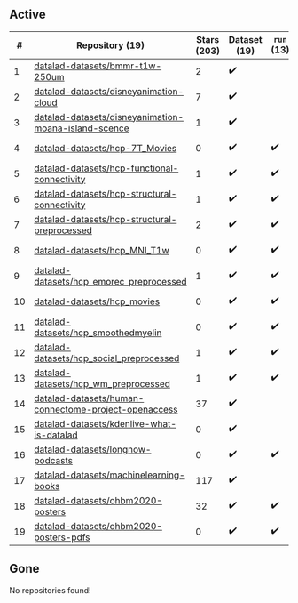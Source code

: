 ## Active
| # | Repository (19) | Stars (203) | Dataset (19) | `run` (13) | `containers-run` | Last Modified |
| --- | --- | --- | --- | --- | --- | --- |
| 1 | [datalad-datasets/bmmr-t1w-250um](https://github.com/datalad-datasets/bmmr-t1w-250um) | 2 | :heavy_check_mark: |  |  | 2018-05-17 12:54:41+00:00 |
| 2 | [datalad-datasets/disneyanimation-cloud](https://github.com/datalad-datasets/disneyanimation-cloud) | 7 | :heavy_check_mark: |  |  | 2018-07-08 17:42:09+00:00 |
| 3 | [datalad-datasets/disneyanimation-moana-island-scence](https://github.com/datalad-datasets/disneyanimation-moana-island-scence) | 1 | :heavy_check_mark: |  |  | 2018-07-09 04:46:56+00:00 |
| 4 | [datalad-datasets/hcp-7T_Movies](https://github.com/datalad-datasets/hcp-7T_Movies) | 0 | :heavy_check_mark: | :heavy_check_mark: |  | 2021-01-22 19:10:20+00:00 |
| 5 | [datalad-datasets/hcp-functional-connectivity](https://github.com/datalad-datasets/hcp-functional-connectivity) | 1 | :heavy_check_mark: | :heavy_check_mark: |  | 2024-08-27 11:28:54+00:00 |
| 6 | [datalad-datasets/hcp-structural-connectivity](https://github.com/datalad-datasets/hcp-structural-connectivity) | 1 | :heavy_check_mark: | :heavy_check_mark: |  | 2022-02-25 08:49:17+00:00 |
| 7 | [datalad-datasets/hcp-structural-preprocessed](https://github.com/datalad-datasets/hcp-structural-preprocessed) | 2 | :heavy_check_mark: | :heavy_check_mark: |  | 2022-02-24 20:06:11+00:00 |
| 8 | [datalad-datasets/hcp_MNI_T1w](https://github.com/datalad-datasets/hcp_MNI_T1w) | 0 | :heavy_check_mark: | :heavy_check_mark: |  | 2022-02-24 20:07:07+00:00 |
| 9 | [datalad-datasets/hcp_emorec_preprocessed](https://github.com/datalad-datasets/hcp_emorec_preprocessed) | 1 | :heavy_check_mark: | :heavy_check_mark: |  | 2022-02-24 20:06:44+00:00 |
| 10 | [datalad-datasets/hcp_movies](https://github.com/datalad-datasets/hcp_movies) | 0 | :heavy_check_mark: | :heavy_check_mark: |  | 2022-02-25 08:48:40+00:00 |
| 11 | [datalad-datasets/hcp_smoothedmyelin](https://github.com/datalad-datasets/hcp_smoothedmyelin) | 0 | :heavy_check_mark: | :heavy_check_mark: |  | 2022-02-24 09:27:00+00:00 |
| 12 | [datalad-datasets/hcp_social_preprocessed](https://github.com/datalad-datasets/hcp_social_preprocessed) | 1 | :heavy_check_mark: | :heavy_check_mark: |  | 2022-02-25 08:48:49+00:00 |
| 13 | [datalad-datasets/hcp_wm_preprocessed](https://github.com/datalad-datasets/hcp_wm_preprocessed) | 1 | :heavy_check_mark: | :heavy_check_mark: |  | 2022-03-01 12:55:33+00:00 |
| 14 | [datalad-datasets/human-connectome-project-openaccess](https://github.com/datalad-datasets/human-connectome-project-openaccess) | 37 | :heavy_check_mark: |  |  | 2022-03-23 07:05:36+00:00 |
| 15 | [datalad-datasets/kdenlive-what-is-datalad](https://github.com/datalad-datasets/kdenlive-what-is-datalad) | 0 | :heavy_check_mark: |  |  | 2021-01-04 07:52:01+00:00 |
| 16 | [datalad-datasets/longnow-podcasts](https://github.com/datalad-datasets/longnow-podcasts) | 0 | :heavy_check_mark: | :heavy_check_mark: |  | 2019-07-15 11:52:46+00:00 |
| 17 | [datalad-datasets/machinelearning-books](https://github.com/datalad-datasets/machinelearning-books) | 117 | :heavy_check_mark: |  |  | 2022-04-19 11:35:12+00:00 |
| 18 | [datalad-datasets/ohbm2020-posters](https://github.com/datalad-datasets/ohbm2020-posters) | 32 | :heavy_check_mark: | :heavy_check_mark: |  | 2022-06-25 13:52:15+00:00 |
| 19 | [datalad-datasets/ohbm2020-posters-pdfs](https://github.com/datalad-datasets/ohbm2020-posters-pdfs) | 0 | :heavy_check_mark: | :heavy_check_mark: |  | 2020-06-30 23:00:09+00:00 |

## Gone
No repositories found!
